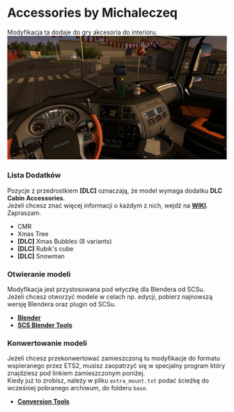 # Accessories by Michaleczeq  

Modyfikacja ta dodaje do gry akcesoria do interioru.  
![promo_pic](https://github.com/Michaleczeq/Accessories-by-Michaleczeq/blob/master/preview/promo_pict.jpg)  

### Lista Dodatków  
Pozycje z przedrostkiem **[DLC]** oznaczają, że model wymaga dodatku **DLC Cabin Accessories**.  
Jeżeli chcesz znać więcej informacji o każdym z nich, wejdź na [**WIKI**](https://github.com/Michaleczeq/Accessories-by-Michaleczeq/wiki). Zapraszam.

- CMR  
- Xmas Tree  
- **[DLC]** Xmas Bubbles (8 variants)  
- **[DLC]** Rubik's cube  
- **[DLC]** Snowman  

### Otwieranie modeli  

Modyfikacja jest przystosowana pod wtyczkę dla Blendera od SCSu.  
Jeżeli chcesz otworzyć modele w celach np. edycji, pobierz najnowszą wersję Blendera oraz plugin od SCSu.  
 
- [**Blender**](https://www.blender.org/download/)  
- [**SCS Blender Tools**](https://github.com/SCSSoftware/BlenderTools/releases)  
 
### Konwertowanie modeli  

Jeżeli chcesz przekonwertować zamieszczoną tu modyfikacje do formatu wspieranego przez ETS2, musisz zaopatrzyć się w specjalny program który znajdziesz pod linkiem zamieszczonym poniżej.  
Kiedy już to zrobisz, należy w pliku `extra_mount.txt` podać ścieżkę do wcześniej pobranego archiwum, do folderu `base`.  

- [**Conversion Tools**](http://www.eurotrucksimulator2.com/conversion_tools.php)  
